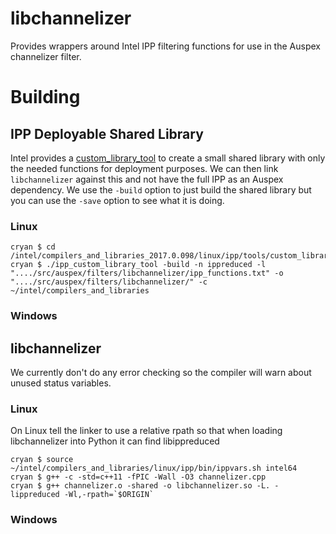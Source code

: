 # libchannelizer

Provides wrappers around Intel IPP filtering functions for use in the Auspex channelizer filter.


# Building

## IPP Deployable Shared Library

Intel provides a
[custom_library_tool](https://software.intel.com/en-us/articles/intel-integrated-performance-primitives-intel-ipp-for-windows-deploying-applications-with-intel-ipp-dlls)
to create a small shared library with only the needed functions for deployment
purposes. We can then link `libchannelizer` against this and not have the full
IPP as an Auspex dependency. We use the `-build` option to just build the shared
library but you can use the `-save` option to see what it is doing.

### Linux

```shell
cryan $ cd /intel/compilers_and_libraries_2017.0.098/linux/ipp/tools/custom_library_tool
cryan $ ./ipp_custom_library_tool -build -n ippreduced -l "..../src/auspex/filters/libchannelizer/ipp_functions.txt" -o "..../src/auspex/filters/libchannelizer/" -c ~/intel/compilers_and_libraries
```

### Windows


## libchannelizer

We currently don't do any error checking so the compiler will warn about unused status variables.

### Linux

On Linux tell the linker to use a relative rpath so that when loading libchannelizer into Python it can find libippreduced

```shell
cryan $ source ~/intel/compilers_and_libraries/linux/ipp/bin/ippvars.sh intel64
cryan $ g++ -c -std=c++11 -fPIC -Wall -O3 channelizer.cpp
cryan $ g++ channelizer.o -shared -o libchannelizer.so -L. -lippreduced -Wl,-rpath=`$ORIGIN`
```

### Windows
